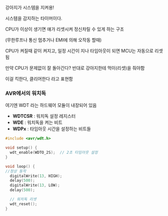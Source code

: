 강아지가 시스템을 지켜용!

시스템을 감지하는 타이머이다.

CPU가 이상이 생기면 얘가 리셋시켜 정신차릴 수 있게 하는 구조

(무한루프나 통신 멈추거나 EMI에 의해 오작동 할때)

CPU가 켜질때 같이 켜지고, 일정 시간이 지나 타임아웃이 되면 MCU는 자동으로 리셋됨

만약 CPU가 문제없이 잘 돌아간다? 반대로 강아지한테 먹이(리셋)을 줘야함

이걸 킥한다, 클리어한다 라고 표현함

### AVR에서의 워치독

여기엔 WDT 라는 하드웨어 모듈이 내장되어 있음

- **WDTCSR** : 워치독 설정 레지스터
- **WDE** : 워치독을 켜는 비트
- **WDPx** : 타임아웃 시간을 설정하는 비트들

```cpp
#include <avr/wdt.h>

void setup() {
  wdt_enable(WDTO_2S);  // 2초 타임아웃 설정
}

void loop() {
//정상 동작
  digitalWrite(13, HIGH);
  delay(500);
  digitalWrite(13, LOW);
  delay(500);

  // 워치독 리셋
  wdt_reset();
}
```
